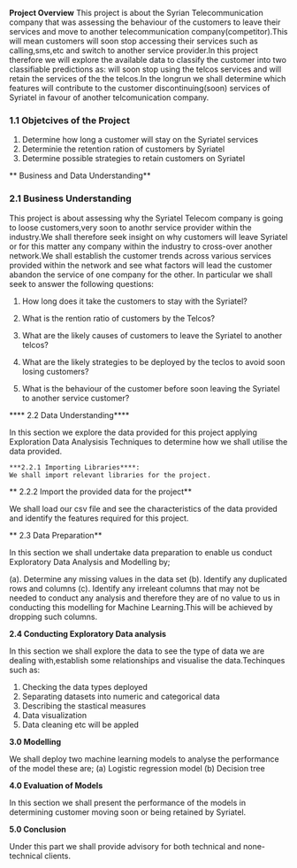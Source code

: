 **Project Overview**
This project is about the Syrian Telecommunication company that was assessing the behaviour of the customers to leave their services and move to another telecommunication company(competitor).This will mean customers will soon stop accessing their services such as calling,sms,etc and switch to another service provider.In this project therefore we will explore the available data to classify the customer into two classifiable predictions as: will soon stop using the telcos services and will retain the services of the the telcos.In the longrun we shall determine which features will contribute to the customer discontinuing(soon) services of Syriatel in favour of another telcomunication company.

### 1.1 Objetcives of the Project
1. Determine how long a customer will stay on the Syriatel services
2. Determinie the retention ration of customers by Syriatel
3. Determine possible strategies to retain customers on Syriatel

   
 ** Business and Data Understanding**

 
   ### 2.1 Business Understanding
This project is about assessing why the Syriatel Telecom company is going to loose customers,very soon to anothr service provider within the industry.We shall therefore seek insight on why customers will leave Syriatel or for this matter any company within the industry to cross-over another network.We shall establish the customer trends across various services provided within the network and see what factors will lead the customer abandon the service of one company for the other.
In particular we shall seek to answer the following questions:
1. How long does it take the customers to stay with the Syriatel?

2. What is the rention ratio of customers by the Telcos?

3. What are the likely causes of customers to leave the Syriatel to another telcos?

4. What are the likely strategies to be deployed by the teclos to avoid soon losing customers?

5. What is the behaviour of the customer before soon leaving the Syriatel to another service customer?


****   2.2 Data Understanding****


In this section we explore the data provided for this project applying Exploration Data Analysisis Techniques to determine how we shall utilise the data provided.


    ***2.2.1 Importing Libraries****: 
    We shall import relevant libraries for the project.

    
**  2.2.2 Import the provided data for the project**


We shall load our csv file and see the characteristics of the data provided and identify the features required for this project.


** 2.3 Data Preparation**


In this section we shall undertake data preparation to enable us conduct Exploratory Data Analysis and Modelling by;

(a). Determine any missing values in the data set
(b). Identify any duplicated rows and columns
(c). Identify any irreleant columns that may not be needed to conduct any analysis and therefore they are of no value to us in conducting this modelling for Machine Learning.This will be achieved by dropping such columns.

**2.4 Conducting Exploratory Data analysis**

In this section we shall explore the data to see the type of data we are dealing with,establish some relationships and visualise the data.Techinques such as:
1. Checking the data types deployed
2. Separating datasets into numeric and categorical data
3. Describing the stastical measures
4. Data visualization
5. Data cleaning etc will be appled


**3.0 Modelling**


We shall deploy two machine learning models to analyse the performance of the model these are;
(a) Logistic regression model
(b) Decision tree

**4.0 Evaluation of Models**


In this section we shall present the performance of the models in determining customer moving soon or being retained by Syriatel.

**5.0 Conclusion**

Under this part we shall provide advisory for both technical and none-technical clients.

